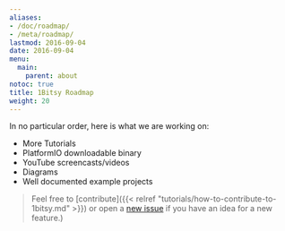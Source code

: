 ```yaml
---
aliases:
- /doc/roadmap/
- /meta/roadmap/
lastmod: 2016-09-04
date: 2016-09-04
menu:
  main:
    parent: about
notoc: true
title: 1Bitsy Roadmap
weight: 20
---
```


In no particular order, here is what we are working on:

 * More Tutorials
 * PlatformIO downloadable binary
 * YouTube screencasts/videos
 * Diagrams
 * Well documented example projects

> Feel free to [contribute]({{< relref "tutorials/how-to-contribute-to-1bitsy.md" >}}) or open a [new issue](https://github.com/1bitsy/1bitsy/issues/new) if you have an idea for a new feature.)
